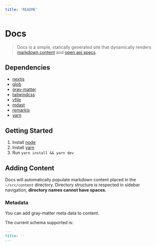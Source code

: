 ```yaml
---
title: 'README'
---
```


# Docs

> Docs is a simple, statically generated site that dynamically renders [markdown content](https://www.markdownguide.org/) and [open api specs](https://www.openapis.org/).

## Dependencies

- [nextjs](https://github.com/vercel/next.js)
- [glob](https://github.com/isaacs/node-glob)
- [gray-matter](https://github.com/jonschlinkert/gray-matter)
- [tailwindcss](https://github.com/tailwindlabs/tailwindcss)
- [vfile](https://github.com/vfile/vfile)
- [mdast](https://github.com/syntax-tree/mdast)
- [remarkjs](https://github.com/remarkjs)
- [yarn](https://github.com/yarnpkg)

## Getting Started

1. Install [node](https://nodejs.org/en/download)
2. Install [yarn](https://classic.yarnpkg.com/lang/en/docs/install/)
3. Run `yarn install && yarn dev`


## Adding Content

Docs will automatically populate markdown content placed in the `~/src/content` directory.
Directory structure is respected in sidebar navigation, **directory names cannot have spaces**.

### Metadata

You can add gray-matter meta data to content.

The current schema supported is:

```markdown
---
title: ''
---
```

